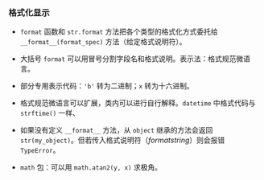 ### 格式化显示

- `format` 函数和 `str.format` 方法把各个类型的格式化方式委托给 `__format__(format_spec)` 方法（给定格式说明符）。

- 大括号 `format` 可以用冒号分割字段名和格式说明。表示法：格式规范微语言。

- 部分专用表示代码：`'b'` 转为二进制；`x` 转为十六进制。

- 格式规范微语言可以扩展，类内可以进行自行解释。`datetime` 中格式代码与 `strftime()` 一样、

- 如果没有定义 `__format__` 方法，从 `object` 继承的方法会返回 `str(my_object)`。但若传入格式说明符（$format string$）则会报错 `TypeError`。

- `math` 包：可以用 `math.atan2(y, x)` 求极角。
